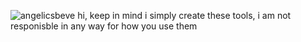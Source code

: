 ![angelicsbeve](https://github.com/user-attachments/assets/c94946d6-9bbf-4d40-8b85-67ae873219eb) hi, keep in mind i simply create these tools, i am not responisble in any way for how you use them
